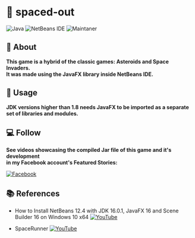 # :rocket: spaced-out 
![Java](https://img.shields.io/badge/Java-%23ED8B00.svg?style=for-the-badge&logo=java&logoColor=white&style=plastic) ![NetBeans IDE](https://img.shields.io/badge/NetBeansIDE-1B6AC6.svg?style=for-the-badge&logo=apache-netbeans-ide&logoColor=white&style=plastic) ![Maintaner](https://img.shields.io/badge/JDK-1.8-blue)

## :memo: About 

**This game is a hybrid of the classic games: Asteroids and Space Invaders.  
It was made using the JavaFX library inside NetBeans IDE.**

## :hammer: Usage

**JDK versions higher than 1.8 needs JavaFX to be imported as a separate set of libraries and modules.**

## :computer: Follow

**See videos showcasing the compiled Jar file of this game and it's development  
in my Facebook account's Featured Stories:**

[![Facebook](https://img.shields.io/badge/colston.bodoy-%231877F2.svg?style=for-the-badge&logo=Facebook&logoColor=white)](https://www.facebook.com/colston.bodoy/)

## :books: References

- How to Install NetBeans 12.4 with JDK 16.0.1, JavaFX 16 and Scene Builder 16 on Windows 10 x64 [![YouTube](https://img.shields.io/badge/Ken-%23FF0000.svg?style=for-the-badge&logo=YouTube&logoColor=white&style=flat)](https://youtu.be/jKvUf8brjl8)
	
- SpaceRunner [![YouTube](https://img.shields.io/badge/javacraving-%23FF0000.svg?style=for-the-badge&logo=YouTube&logoColor=white&style=flat)](https://www.youtube.com/watch?v=DkIuA5ZEZ_U&list=PL4wcbt63yAbdtY-GOeuRjIePfUsukSJZ9)

